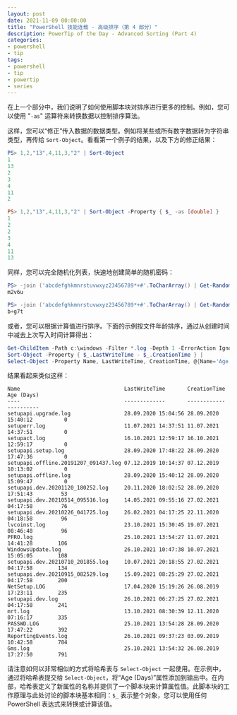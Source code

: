 ```yaml
---
layout: post
date: 2021-11-09 00:00:00
title: "PowerShell 技能连载 - 高级排序（第 4 部分）"
description: PowerTip of the Day - Advanced Sorting (Part 4)
categories:
- powershell
- tip
tags:
- powershell
- tip
- powertip
- series
---
```

在上一个部分中，我们说明了如何使用脚本块对排序进行更多的控制。例如，您可以使用 "`-as`" 运算符来转换数据以控制排序算法。

这样，您可以“修正”传入数据的数据类型。例如将某些或所有数字数据转为字符串类型，再传给 `Sort-Object`。看看第一个例子的结果，以及下方的修正结果：

```powershell
PS> 1,2,"13",4,11,3,"2" | Sort-Object
1
13
2
3
4
11
2

PS> 1,2,"13",4,11,3,"2" | Sort-Object -Property { $_ -as [double] }
1
2
2
3
4
11
13
```

同样，您可以完全随机化列表，快速地创建简单的随机密码：

```powershell
PS> -join ('abcdefghkmnrstuvwxyz23456789*+#'.ToCharArray() | Get-Random -count 5 | Sort-Object -Property { Get-Random } )
m2v6u

PS> -join ('abcdefghkmnrstuvwxyz23456789*+#'.ToCharArray() | Get-Random -count 5 | Sort-Object -Property { Get-Random } )
b+g7t
```

或者，您可以根据计算值进行排序。下面的示例按文件年龄排序，通过从创建时间中减去上次写入时间计算得出：

```powershell
Get-ChildItem -Path c:\windows -Filter *.log -Depth 1 -ErrorAction Ignore |
Sort-Object -Property { $_.LastWriteTime - $_.CreationTime } |
Select-Object -Property Name, LastWriteTime, CreationTime, @{Name='Age (Days)';Expression={ [int]($_.LastWriteTime - $_.CreationTime).TotalDays }}
```

结果看起来类似这样：

    Name                                 LastWriteTime       CreationTime        Age (Days)
    ----                                 -------------       ------------        ----------
    setupapi.upgrade.log                 28.09.2020 15:04:56 28.09.2020 15:40:12          0
    setuperr.log                         11.07.2021 14:37:51 11.07.2021 14:37:51          0
    setupact.log                         16.10.2021 12:59:17 16.10.2021 12:59:17          0
    setupapi.setup.log                   28.09.2020 17:48:22 28.09.2020 17:47:36          0
    setupapi.offline.20191207_091437.log 07.12.2019 10:14:37 07.12.2019 10:13:02          0
    setupapi.offline.log                 28.09.2020 15:40:12 28.09.2020 15:09:47          0
    setupapi.dev.20201120_180252.log     20.11.2020 18:02:52 28.09.2020 17:51:43         53
    setupapi.dev.20210514_095516.log     14.05.2021 09:55:16 27.02.2021 04:17:58         76
    setupapi.dev.20210226_041725.log     26.02.2021 04:17:25 22.11.2020 04:18:58         96
    lvcoinst.log                         23.10.2021 15:30:45 19.07.2021 08:46:48         96
    PFRO.log                             25.10.2021 13:54:27 11.07.2021 14:41:28        106
    WindowsUpdate.log                    26.10.2021 10:47:38 10.07.2021 15:05:05        108
    setupapi.dev.20210710_201855.log     10.07.2021 20:18:55 27.02.2021 04:17:58        134
    setupapi.dev.20210915_082529.log     15.09.2021 08:25:29 27.02.2021 04:17:58        200
    NetSetup.LOG                         17.04.2020 15:19:26 26.08.2019 17:23:11        235
    setupapi.dev.log                     26.10.2021 06:27:25 27.02.2021 04:17:58        241
    mrt.log                              13.10.2021 08:30:39 12.11.2020 07:16:17        335
    PASSWD.LOG                           25.10.2021 13:54:28 28.09.2020 17:47:22        392
    ReportingEvents.log                  26.10.2021 09:37:23 03.09.2019 10:42:58        784
    Gms.log                              25.10.2021 13:54:32 26.08.2019 17:27:50        791

请注意如何以非常相似的方式将哈希表与 `Select-Object` 一起使用。在示例中，通过将哈希表提交给 `Select-Object`，将“Age (Days)”属性添加到输出中。在内部，哈希表定义了新属性的名称并提供了一个脚本块来计算属性值。此脚本块的工作原理与此处讨论的脚本块基本相同：`$_` 表示整个对象，您可以使用任何 PowerShell 表达式来转换或计算该值。

<!--本文国际来源：[Advanced Sorting (Part 4)](https://community.idera.com/database-tools/powershell/powertips/b/tips/posts/advanced-sorting-part-4)-->

